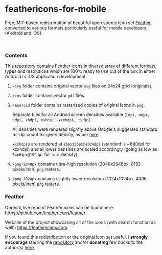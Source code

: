 # feathericons-for-mobile
Free, MIT-based redistribution of beautiful open source icon set [Feather](https://github.com/feathericons/feather) converted to various formats particularly useful for mobile developers (Android and iOS).


<br/>



### Contents
This repository contains [Feather](https://github.com/feathericons/feather) icons in diverse array of different formats, types and resolutions which are 100% ready to use out of the box in either Android or iOS application development.


1. `/svg` folder contains original vector `svg` files on 24x24 grid (originals).

2. `/ios` folder contains vector `pdf` files.

3. `/android` folder contains rasterized copies of original icons in `png`.

   Separate files for all Android screen densities available (`ldpi, mdpi, hdpi, xhdpi, xxhdpi, xxxhdpi, tvdpi`). 
   
   All densities were rendered slightly above Google's suggested standard for dpi count for given density, as per [here](https://developer.android.com/training/multiscreen/screendensities).

   `xxxhdpi`s are rendered at `256x256px@1024dpi` (standard is ~640dpi for xxxhdpi) and all lower densities are scaled accordingly (going as low as `64x64px@192dpi` for `ldpi` density).
   
4. `/png-2048px` contains ultra-high resolution (2048x2048px, 8192 pixels/inch) `png` rasters.
      
5. `/png-1024px` contains slightly lower resolution (1024x1024px, 4096 pixels/inch) `png` rasters.


  


### Feather
Original, live repo of Feather icons can be found here: https://github.com/feathericons/feather.

Website of the project showcasing all of the icons (with search function as well): https://feathericons.com.

If you found this redistribution or the original icon set useful, **I strongly encourage** starring the [repository](https://github.com/feathericons/feather) and/or **donating** few bucks to the author(s) [here](https://www.paypal.me/colebemis/5).
